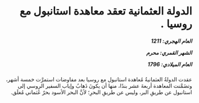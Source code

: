 <h1 dir="rtl">الدولة العثمانية تعقد معاهدة استانبول مع روسيا .</h1>

<h5 dir="rtl">العام الهجري:  1211

الشهر القمري: محرم

العام الميلادي: 1796</h5>

<p dir="rtl">عقدت الدولةُ العثمانيةُ مُعاهدة استانبول مع روسيا بعد مفاوضات استمرَّت خمسة أشهر، وتضَمَّنت المعاهدة أربعةَ عشر بندًا، منها أن يكونَ ذَهابُ وإياب السفير الروسي إلى استانبول عن طريقِ البر، وليس عن طريقِ البحرِ؛ لأنَّ البحر الأسود بحرٌ عُثماني مُغلَق.</p></br>
